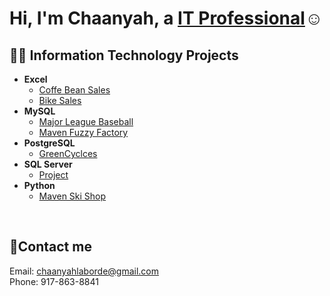 <h1>Hi, I'm Chaanyah, a <a href="https://linkedin.com/in/claborde/">IT Professional</a>☺</h1>

<h2>👨‍💻 Information Technology Projects</h2>

- <b>Excel</b>
  - [Coffe Bean Sales](https://github.com/clabordec/Coffee-Bean-Sales)
  - [Bike Sales](https://github.com/clabordec/Bike-Sales)
- <b>MySQL</b>
  - [Major League Baseball](https://github.com/clabordec/Major-League-Baseball)
  - [Maven Fuzzy Factory](https://github.com/clabordec/Maven-Fuzzy-Factory)
- <b>PostgreSQL</b>
  - [GreenCyclces](https://github.com/clabordec/Green-Cyclces)
- <b>SQL Server</b>
  - [Project]()
- <b>Python</b>
  - [Maven Ski Shop](https://github.com/clabordec/Maven-Ski-Shop)


<br>


<h2>🤳Contact me</h2>
Email: <a href="mailto:chaanyahlaborde@gmail.com" target="_blank">chaanyahlaborde@gmail.com</a> <br>
Phone: 917-863-8841
